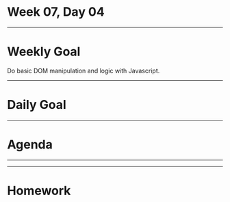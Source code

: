 # Week 07, Day 04

---

# Weekly Goal

Do basic DOM manipulation and logic with Javascript.

---

# Daily Goal

---

# Agenda

---

---

# Homework

